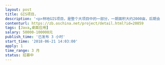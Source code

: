 ```yaml
---                
layout: post       
title: GIS项目，           
description: '<p>林地GIS项目，是整个大项目中的一部分，一期面积大约2000亩，后期会不断加大面积，具体可以微信详谈，18611489216</p>'     
contenturl: https://zb.oschina.net/project/detail.html?id=20859      
tags: [Java,桌面应用]            
salary: 50000-100000元          
publish_time: '已发布 3 小时'         
start_time: '2018-06-21 14:03:00'           
apply: 1                   
time_range: 3 月              
status: 招募中                  
---                 
```

